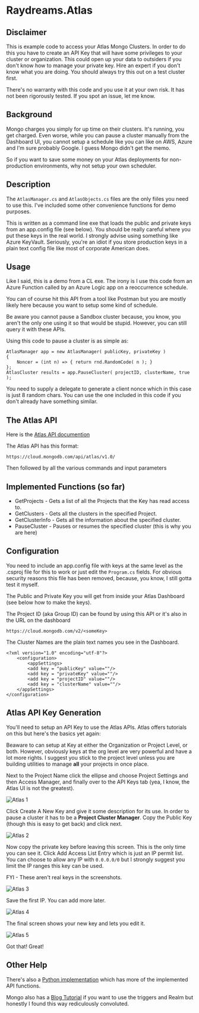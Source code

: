 # Raydreams.Atlas

## Disclaimer

This is example code to access your Atlas Mongo Clusters. In order to do this you have to create an API Key that will have some privileges to your cluster or organization. This could open up your data to outsiders if you don't know how to manage your private key. Hire an expert if you don't know what you are doing. You should always try this out on a test cluster first.

There's no warranty with this code and you use it at your own risk. It has not been rigorously tested. If you spot an issue, let me know.

## Background

Mongo charges you simply for up time on their clusters. It's running, you get charged. Even worse, while you can pause a cluster manually from the Dashboard UI, you cannot setup a schedule like you can like on AWS, Azure and I'm sure probably Google. I guess Mongo didn't get the memo.

So if you want to save some money on your Atlas deployments for non-production environments, why not setup your own scheduler.

## Description

The `AtlasManager.cs` and `AtlasObjects.cs` files are the only fiiles you need to use this. I've included some other convenience functions for demo purposes.

This is written as a command line exe that loads the public and private keys from an app.config file (see below). You should be really careful where you put these keys in the real world. I strongly advise using something like Azure KeyVault. Seriously, you're an idiot if you store production keys in a plain text config file like most of corporate American does.

## Usage

Like I said, this is a demo from a CL exe. The irony is I use this code from an Azure Function called by an Azure Logic app on a reoccurrence schedule.

You can of course hit this API from a tool like Postman but you are mostly likely here because you want to setup some kind of schedule.

Be aware you cannot pause a Sandbox cluster because, you know, you aren't the only one using it so that would be stupid. However, you can still query it with these APIs.

Using this code to pause a cluster is as simple as:

```
AtlasManager app = new AtlasManager( publicKey, privateKey )
{
    Noncer = (int n) => { return rnd.RandomCode( n ); }
};
AtlasCluster results = app.PauseCluster( projectID, clusterName, true );

```

You need to supply a delegate to generate a client nonce which in this case is just 8 random chars. You can use the one included in this code if you don't already have something similar.

## The Atlas API

Here is the [Atlas API documention](https://docs.atlas.mongodb.com/reference/api-resources)

The Atlas API has this format:

```
https://cloud.mongodb.com/api/atlas/v1.0/
```

Then followed by all the various commands and input parameters

## Implemented Functions (so far)

* GetProjects - Gets a list of all the Projects that the Key has read access to.
* GetClusters - Gets all the clusters in the specified Project.
* GetClusterInfo - Gets all the information about the specified cluster.
* PauseCluster - Pauses or resumes the specified cluster (this is why you are here)

## Configuration

You need to include an app.config file with keys at the same level as the .csproj file for this to work or just edit the `Program.cs` fields.
For obvious security reasons this file has been removed, because, you know, I still gotta test it myself.

The Public and Private Key you will get from inside your Atlas Dashboard (see below how to make the keys).

The Project ID (aka Group ID) can be found by using this API or it's also in the URL on the dashboard
```
https://cloud.mongodb.com/v2/<someKey>
```

The Cluster Names are the plain text names you see in the Dashboard.


```
<?xml version="1.0" encoding="utf-8"?>
    <configuration>
        <appSettings>
        <add key = "publicKey" value=""/>
        <add key = "privateKey" value=""/>
        <add key = "projectID" value=""/>
        <add key = "clusterName" value=""/>
    </appSettings>
</configuration>
```

## Atlas API Key Generation

You'll need to setup an API Key to use the Atlas APIs. Atlas offers tutorials on this but here's the basics yet again:

Beaware to can setup at Key at either the Organization or Project Level, or both. However, obviously keys at the org level are very powerful and have a lot more rights. I suggest you stick to the project level unless you are building utilities to manage **all** your projects in once place.

Next to the Project Name click the ellipse and choose Project Settings and then Access Manager, and finally over to the API Keys tab (yea, I know, the Atlas UI is not the greatest).

![Atlas 1](./readme/atlas-1.png)

Click Create A New Key and give it some description for its use. In order to pause a cluster it has to be a **Project Cluster Manager**.
Copy the Public Key (though this is easy to get back) and click next.

![Atlas 2](./readme/atlas-2.png)

Now copy the private key before leaving this screen. This is the only time you can see it.
Click Add Access List Entry which is just an IP permit list. You can choose to allow any IP with `0.0.0.0/0` but I strongly suggest you limit the IP ranges this key can be used.

FYI - These aren't real keys in the screenshots.

![Atlas 3](./readme/atlas-3.png)

Save the first IP. You can add more later.

![Atlas 4](./readme/atlas-4.png)

The final screen shows your new key and lets you edit it.

![Atlas 5](./readme/atlas-5.png)

Got that! Great!

## Other Help

There's also a [Python implementation](https://github.com/jdrumgoole/MongoDB-Atlas-API) which has more of the implemented API functions.

Mongo also has a [Blog Tutorial](https://www.mongodb.com/blog/post/atlas-cluster-automation-using-scheduled-triggers) if you want to use the triggers and Realm but honestly I found this way rediculously convoluted.